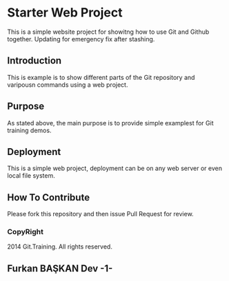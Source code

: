 # Starter Web Project

This is a simple website project for showitng how to use Git and Github together. Updating for emergency fix after stashing.
## Introduction

This is example is to show different parts of the Git repository and varipousn commands using a web project.

## Purpose

As stated above, the main purpose is to provide simple examplest for Git training demos.

## Deployment


This is a simple web project, deployment can be on any web server or even local file system.


## How To Contribute

Please fork this repository and then issue Pull Request for review.

### CopyRight

2014 Git.Training. All rights reserved.

## Furkan BAŞKAN Dev -1-

